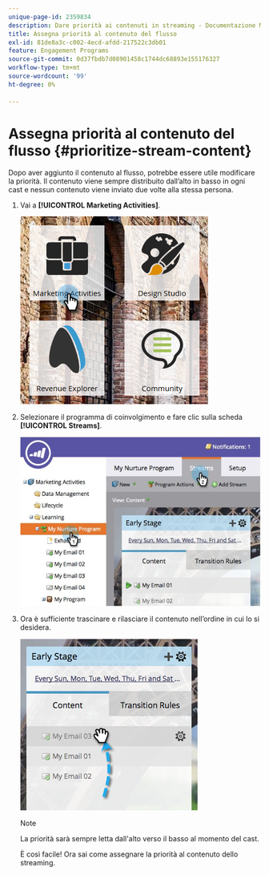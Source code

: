 ```yaml
---
unique-page-id: 2359834
description: Dare priorità ai contenuti in streaming - Documentazione Marketo - Documentazione del prodotto
title: Assegna priorità al contenuto del flusso
exl-id: 81de8a3c-c002-4ecd-afdd-217522c3db01
feature: Engagement Programs
source-git-commit: 0d37fbdb7d08901458c1744dc68893e155176327
workflow-type: tm+mt
source-wordcount: '99'
ht-degree: 0%

---
```


# Assegna priorità al contenuto del flusso {#prioritize-stream-content}

Dopo aver aggiunto il contenuto al flusso, potrebbe essere utile modificare la priorità. Il contenuto viene sempre distribuito dall’alto in basso in ogni cast e nessun contenuto viene inviato due volte alla stessa persona.

1. Vai a **[!UICONTROL Marketing Activities]**.

   ![](assets/ma.png)

1. Selezionare il programma di coinvolgimento e fare clic sulla scheda **[!UICONTROL Streams]**.

   ![](assets/cloneasteam-1.jpg)

1. Ora è sufficiente trascinare e rilasciare il contenuto nell’ordine in cui lo si desidera.

   ![](assets/image2014-9-15-17-3a5-3a45.png)

   >[!NOTE]
   >
   >La priorità sarà sempre letta dall&#39;alto verso il basso al momento del cast.

   È così facile! Ora sai come assegnare la priorità al contenuto dello streaming.
